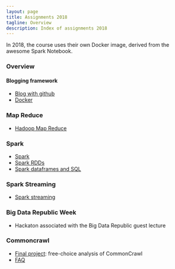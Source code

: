 ```yaml
---
layout: page
title: Assignments 2018
tagline: Overview
description: Index of assignments 2018
---
```


In 2018, the course uses their own Docker image, derived from the awesome Spark Notebook.

### Overview

#### Blogging framework

+ [Blog with github](A1a-blogging.html)
+ [Docker](A1b-docker.html)

### Map Reduce

+ [Hadoop Map Reduce](A2-mapreduce.html)

### Spark

+ [Spark](A3-spark.html)
+ [Spark RDDs](A3a-spark-rdd.html)
+ [Spark dataframes and SQL](A3b-spark-df.html)

### Spark Streaming

+ [Spark streaming](A4-spark-streaming.html)

### Big Data Republic Week

+ Hackaton associated with the Big Data Republic guest lecture

### Commoncrawl

+ [Final project](P-commoncrawl.html): free-choice analysis of CommonCrawl
+ [FAQ](P-faq.md)
